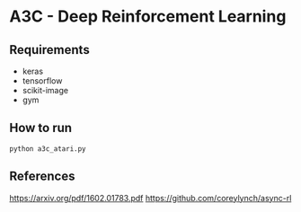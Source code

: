 # A3C - Deep Reinforcement Learning

## Requirements
* keras
* tensorflow
* scikit-image
* gym

## How to run
```
python a3c_atari.py
```

## References
https://arxiv.org/pdf/1602.01783.pdf
https://github.com/coreylynch/async-rl